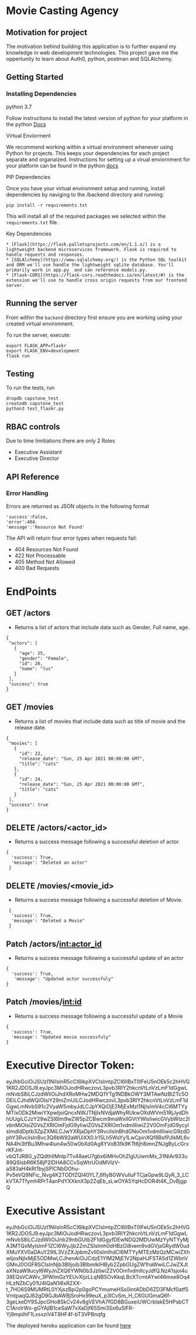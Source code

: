 # Movie Casting Agency

## Motivation for project
The motivation behind building this application is to further expand my knowledge in web development technologies. This project gave me the oppertunity to learn about Auth0, python, postman and SQLAlchemy. 

## Getting Started

### Installing Dependencies

python 3.7

Follow instructions to install the latest version of python for your platform in the python [Docs](https://docs.python.org/3/using/unix.html#getting-and-installing-the-latest-version-of-python)

Virtual Enviorment

We recommend working within a virtual environment whenever using Python for projects. This keeps your dependencies for each project separate and organaized. Instructions for setting up a virual enviornment for your platform can be found in the python [docs](https://packaging.python.org/guides/installing-using-pip-and-virtual-environments/)

PIP Dependencies

Once you have your virtual environment setup and running, install dependencies by naviging to the /backend directory and running:
```
pip install -r requirements.txt
```

This will install all of the required packages we selected within the ```requirements.txt``` file.

Key Dependencies

    * [Flask](https://flask.palletsprojects.com/en/1.1.x/) is a lightweight backend microservices framework. Flask is required to handle requests and responses.
    * [SQLAlchemy](https://www.sqlalchemy.org/) is the Python SQL toolkit and ORM we'll use handle the lightweight sqlite database. You'll primarily work in app.py  and can reference models.py.
    * [Flask-CORS](https://flask-cors.readthedocs.io/en/latest/#) is the extension we'll use to handle cross origin requests from our frontend server.


## Running the server
From within the ```backend``` directory first ensure you are working using your created virtual environment.

To run the server, execute:

```
export FLASK_APP=flaskr
export FLASK_ENV=development
flask run
```

## Testing
To run the tests, run 
```
dropdb capstone_test
createdb capstone_test
python3 test_flaskr.py
```

## RBAC controls
Due to time limitiations there are only 2 Roles 

* Executive Assistant
* Executive Director

## API Reference

### Error Handling

Errors are returned as JSON objects in the following format

```
'success':False,
'error':404.
'message':'Resource Not Found'
```

The API will return four error types when requests fail:
* 404 Resources Not Found
* 422 Not Processable
* 405 Method Not Allowed
* 400 Bad Requests

# EndPoints


## GET /actors
 * Returns a list of actors that include data such as Gender, Full name, age.

 ```
 {
  "actors": [
    {
      "age": 25, 
      "gender": "Female", 
      "id": 26, 
      "name": "lus"
    }
  ], 
  "success": true
}
 ```

 ## GET /movies

 * Returns a list of movies that include data such as title of movie and the release date. 

 ```
 {
  "movies": [
    {
      "id": 22, 
      "release_date": "Sun, 25 Apr 2021 00:00:00 GMT", 
      "title": "cats"
    }, 
    {
      "id": 24, 
      "release_date": "Sun, 25 Apr 2021 00:00:00 GMT", 
      "title": "cats"
    }
  ], 
  "success": true
}
 ```

 ## DELETE /actors/<actor_id>
 
  * Returns a success message following a successful deletion of actor.
 ```
 {
   'success': True,
   'message': "Deleted an actor"
  }
 ```


 ## DELETE /movies/<movie_id>
 
  * Returns a success message following a successful deletion of Movie.
 ```
  {
   'success': True,
   'message': "Deleted a Movie"
  }
 ```

 ## Patch /actors/<int:actor_id>

  * Returns a success message following a successful update of an actor

  ```
  {
    'success': True,
     'message': "Updated actor successfuly"
  }
  ```

  ## Patch /movies/<int:id>

  * Returns a success message following a successful update of a Movie

  ```
  {
    'success': True,
    'message': "Updated movie successfuly"
  }
  ```
  # Executive Director Token: 
  eyJhbGciOiJSUzI1NiIsInR5cCI6IkpXVCIsImtpZCI6IlBxT0lFeU5nOEk5c2hHVG1KR2JDOSJ9.eyJpc3MiOiJodHRwczovL3pvb3RlY2hkcnVtLnVzLmF1dGgwLmNvbS8iLCJzdWIiOiJhdXRoMHw2MDQ1YTg1NDBkOWY3MTAwNzBlZTc5ODEiLCJhdWQiOlsiY29mZmUiLCJodHRwczovL3pvb3RlY2hkcnVtLnVzLmF1dGgwLmNvbS91c2VyaW5mbyJdLCJpYXQiOjE2MjExMzI1NjIsImV4cCI6MTYyMTIxODk2MiwiYXpwIjoiQncxNWJTNjIxNVdjaWhyRUkwOXdWVm51RjJydDhhUUgiLCJzY29wZSI6Im9wZW5pZCBwcm9maWxlIGVtYWlsIiwicGVybWlzc2lvbnMiOlsiZGVsZXRlOmFjdG9yIiwiZGVsZXRlOm1vdmllIiwiZ2V0OmFjdG9ycyIsImdldDptb3ZpZXMiLCJwYXRjaDphY3RvciIsInBhdGNoOm1vdmllIiwicG9zdDphY3RvciIsInBvc3Q6bW92aWUiXX0.lr15Lh5WsYy1LwCpinXQf8BsfPJIkML6vNA4hi3tfBu3Mhw4Iun4w50w0bXd0Ag8YVoB3fk9KTt6jh8imnZNJgByLcGrxrKFJnt-vbQTJR8G_yZQdthIIMnlp7Tv48aeU7gbx6iMHvOhZlgUUwmMx_31NIAr933u89QSlsbR6K58jP2IDHA8CCvSqWtrUOdMVlzV-aS83aH4kRt1byjSPlCNbDOhu-Pv5eVQ9NFic_Nvg4K2TODfZQI40YL7_6fIyBGWVuIluFTCjaGpw9LQyR_3_LCkVTA7TfymhRPrT4anPdYXXknX3p2ZqEb_sLwOYA5YqHcDOR4t4K_DvBjgpQ


  # Executive Assistant
  eyJhbGciOiJSUzI1NiIsInR5cCI6IkpXVCIsImtpZCI6IlBxT0lFeU5nOEk5c2hHVG1KR2JDOSJ9.eyJpc3MiOiJodHRwczovL3pvb3RlY2hkcnVtLnVzLmF1dGgwLmNvbS8iLCJzdWIiOiJnb29nbGUtb2F1dGgyfDEwNDQ2MDUwMzYyNTYyMjA3MTQxMyIsImF1ZCI6WyJjb2ZmZSIsImh0dHBzOi8vem9vdGVjaGRydW0udXMuYXV0aDAuY29tL3VzZXJpbmZvIl0sImlhdCI6MTYyMTEzMzQzMCwiZXhwIjoxNjIxMjE5ODMwLCJhenAiOiJCdzE1YlM2MjE1V2NpaHJFSTA5d1ZWbnVGMnJ0OGFRSCIsInNjb3BlIjoib3BlbmlkIHByb2ZpbGUgZW1haWwiLCJwZXJtaXNzaW9ucyI6WyJnZXQ6YWN0b3JzIiwiZ2V0Om1vdmllcyJdfQ.NzA1sjoi4u38EQsVCAWv_3PWlmGzYEUvXijzLLqNBSOvKkqLBcXTcmtAYwI46mxe8Oq4HLzNZbCy01U4IQaN1i6xR2XX-t_7HO6S9MUMRtL0YXjszBpi2p0goPCYmumeHSs0intADbD6ZD3FMcf0atfSVmtpaqQJ62gD9GJbAWBjSroHx99euX_p3lCvSm_H_C6GUGmaQ6f-3geLkeDY9SJpcGHo8SkCv24v8gVEVhA7fGD8BGuxeiUWCrbIakE5HPsbCTC1AroIrWx-gGYAjlB1ceSaW7xXaDjf65Smi3Sx6u5IFR-Yj9mpilhF1LxsxziV4T8HF4f-bT3VPBnqfg

 The deployed heroku application can be found [here](https://movie-casting.herokuapp.com/)







